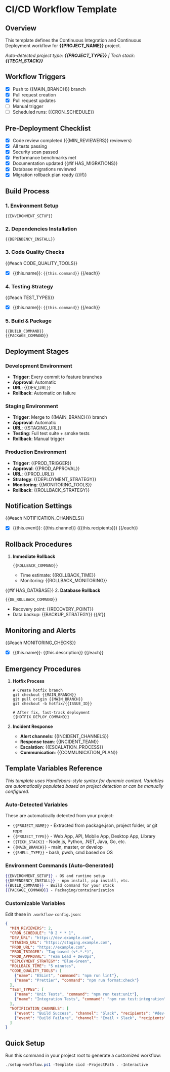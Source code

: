 # CI/CD Workflow Template

## Overview
This template defines the Continuous Integration and Continuous Deployment workflow for **{{PROJECT_NAME}}** project.

*Auto-detected project type: **{{PROJECT_TYPE}}** | Tech stack: **{{TECH_STACK}}***

## Workflow Triggers
- [x] Push to {{MAIN_BRANCH}} branch
- [x] Pull request creation
- [x] Pull request updates
- [ ] Manual trigger
- [ ] Scheduled runs: {{CRON_SCHEDULE}}

## Pre-Deployment Checklist
- [x] Code review completed ({{MIN_REVIEWERS}} reviewers)
- [x] All tests passing
- [x] Security scan passed
- [x] Performance benchmarks met
- [x] Documentation updated
{{#if HAS_MIGRATIONS}}
- [x] Database migrations reviewed
- [x] Migration rollback plan ready
{{/if}}

## Build Process

### 1. Environment Setup
```{{SHELL_TYPE}}
{{ENVIRONMENT_SETUP}}
```

### 2. Dependencies Installation
```{{SHELL_TYPE}}
{{DEPENDENCY_INSTALL}}
```

### 3. Code Quality Checks
{{#each CODE_QUALITY_TOOLS}}
- [x] {{this.name}}: `{{this.command}}`
{{/each}}

### 4. Testing Strategy
{{#each TEST_TYPES}}
- [x] {{this.name}}: `{{this.command}}`
{{/each}}

### 5. Build & Package
```{{SHELL_TYPE}}
{{BUILD_COMMAND}}
{{PACKAGE_COMMAND}}
```

## Deployment Stages

### Development Environment
- **Trigger**: Every commit to feature branches
- **Approval**: Automatic
- **URL**: {{DEV_URL}}
- **Rollback**: Automatic on failure

### Staging Environment
- **Trigger**: Merge to {{MAIN_BRANCH}} branch
- **Approval**: Automatic
- **URL**: {{STAGING_URL}}
- **Testing**: Full test suite + smoke tests
- **Rollback**: Manual trigger

### Production Environment
- **Trigger**: {{PROD_TRIGGER}}
- **Approval**: {{PROD_APPROVAL}}
- **URL**: {{PROD_URL}}
- **Strategy**: {{DEPLOYMENT_STRATEGY}}
- **Monitoring**: {{MONITORING_TOOLS}}
- **Rollback**: {{ROLLBACK_STRATEGY}}

## Notification Settings
{{#each NOTIFICATION_CHANNELS}}
- [x] {{this.event}}: {{this.channel}} ({{this.recipients}})
{{/each}}

## Rollback Procedures
1. **Immediate Rollback**
   ```{{SHELL_TYPE}}
   {{ROLLBACK_COMMAND}}
   ```
   - Time estimate: {{ROLLBACK_TIME}}
   - Monitoring: {{ROLLBACK_MONITORING}}

{{#if HAS_DATABASE}}
2. **Database Rollback** 
   ```{{SHELL_TYPE}}
   {{DB_ROLLBACK_COMMAND}}
   ```
   - Recovery point: {{RECOVERY_POINT}}
   - Data backup: {{BACKUP_STRATEGY}}
{{/if}}

## Monitoring and Alerts
{{#each MONITORING_CHECKS}}
- [x] {{this.name}}: {{this.description}}
{{/each}}

## Emergency Procedures
1. **Hotfix Process**
   ```{{SHELL_TYPE}}
   # Create hotfix branch
   git checkout {{MAIN_BRANCH}}
   git pull origin {{MAIN_BRANCH}}
   git checkout -b hotfix/{{ISSUE_ID}}
   
   # After fix, fast-track deployment
   {{HOTFIX_DEPLOY_COMMAND}}
   ```

2. **Incident Response**
   - **Alert channels**: {{INCIDENT_CHANNELS}}
   - **Response team**: {{INCIDENT_TEAM}}
   - **Escalation**: {{ESCALATION_PROCESS}}
   - **Communication**: {{COMMUNICATION_PLAN}}

## Template Variables Reference

*This template uses Handlebars-style syntax for dynamic content. Variables are automatically populated based on project detection or can be manually configured.*

### Auto-Detected Variables
These are automatically detected from your project:
- `{{PROJECT_NAME}}` - Extracted from package.json, project folder, or git repo
- `{{PROJECT_TYPE}}` - Web App, API, Mobile App, Desktop App, Library
- `{{TECH_STACK}}` - Node.js, Python, .NET, Java, Go, etc.
- `{{MAIN_BRANCH}}` - main, master, or develop
- `{{SHELL_TYPE}}` - bash, pwsh, cmd based on OS

### Environment Commands (Auto-Generated)
```handlebars
{{ENVIRONMENT_SETUP}} - OS and runtime setup
{{DEPENDENCY_INSTALL}} - npm install, pip install, etc.
{{BUILD_COMMAND}} - Build command for your stack
{{PACKAGE_COMMAND}} - Packaging/containerization
```

### Customizable Variables
Edit these in `.workflow-config.json`:
```json
{
  "MIN_REVIEWERS": 2,
  "CRON_SCHEDULE": "0 2 * * 1",
  "DEV_URL": "https://dev.example.com",
  "STAGING_URL": "https://staging.example.com",
  "PROD_URL": "https://example.com",
  "PROD_TRIGGER": "Tag-based (v*.*.*)",
  "PROD_APPROVAL": "Team Lead + DevOps",
  "DEPLOYMENT_STRATEGY": "Blue-Green",
  "ROLLBACK_TIME": "5 minutes",
  "CODE_QUALITY_TOOLS": [
    {"name": "ESLint", "command": "npm run lint"},
    {"name": "Prettier", "command": "npm run format:check"}
  ],
  "TEST_TYPES": [
    {"name": "Unit Tests", "command": "npm run test:unit"},
    {"name": "Integration Tests", "command": "npm run test:integration"}
  ],
  "NOTIFICATION_CHANNELS": [
    {"event": "Build Success", "channel": "Slack", "recipients": "#dev-team"},
    {"event": "Build Failure", "channel": "Email + Slack", "recipients": "#dev-alerts"}
  ]
}
```

## Quick Setup
Run this command in your project root to generate a customized workflow:
```powershell
./setup-workflow.ps1 -Template cicd -ProjectPath . -Interactive
```
